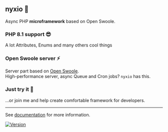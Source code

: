## nyxio 🚀 
Async PHP **microframework** based on Open Swoole.

### PHP 8.1 support 😎
A lot Attributes, Enums and many others cool things


### Open Swoole server ⚡️
Server part based on [Open Swoole](https://openswoole.com/docs). 
<br>High-performance server, async Queue and Cron jobs? `nyxio` has this.


### Just try it 🌈
...or join me and help create comfortable framework for developers.

<hr/>

See [documentation](https://github.com/nyxio-php/docs) for more information.



[![Version](http://poser.pugx.org/nyxio/nyxio/version)](https://packagist.org/packages/nyxio/nyxio)
